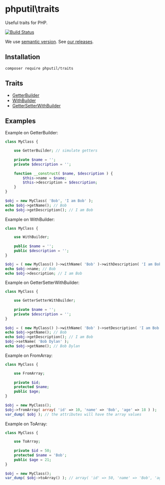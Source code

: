 # phputil\traits
Useful traits for PHP.

[![Build Status](https://travis-ci.org/thiagodp/traits.svg?branch=master)](https://travis-ci.org/thiagodp/traits)

We use [semantic version](http://semver.org/). See [our releases](https://github.com/thiagodp/traits/releases).

## Installation

```command
composer require phputil/traits
```

## Traits

* [GetterBuilder](https://github.com/thiagodp/traits/blob/master/lib/GetterBuilder.php)
* [WithBuilder](https://github.com/thiagodp/traits/blob/master/lib/WithBuilder.php)
* [GetterSetterWithBuilder](https://github.com/thiagodp/traits/blob/master/lib/GetterSetterWithBuilder.php)

## Examples

Example on GetterBuilder:

```php
class MyClass {

	use GetterBuilder; // simulate getters
	
	private $name = '';
	private $description = '';
	
	function __construct( $name, $description ) {
		$this->name = $name;
		$this->description = $description;
	}
}
 
$obj = new MyClass( 'Bob', 'I am Bob' );
echo $obj->getName(); // Bob
echo $obj->getDescription(); // I am Bob
```

Example on WithBuilder:

```php
class MyClass {

	use WithBuilder;
	
	public $name = '';
	public $description = '';
}

$obj = ( new MyClass() )->withName( 'Bob' )->withDescription( 'I am Bob' );
echo $obj->name; // Bob
echo $obj->description; // I am Bob
```

Example on GetterSetterWithBuilder:

```php
class MyClass {

	use GetterSetterWithBuilder;
	
	private $name = '';
	private $description = '';
}
  
$obj = ( new MyClass() )->withName( 'Bob' )->setDescription( 'I am Bob' );
echo $obj->getName(); // Bob
echo $obj->getDescription(); // I am Bob
$obj->setName( 'Bob Dylan' );
echo $obj->getName(); // Bob Dylan
```

Example on FromArray:

```php
class MyClass {

	use FromArray;
	
	private $id;
	protected $name;
	public $age;
}
  
$obj = new MyClass();
$obj->fromArray( array( 'id' => 10, 'name' => 'Bob', 'age' => 18 ) );
var_dump( $obj ); // the attributes will have the array values
```

Example on ToArray:

```php
class MyClass {

	use ToArray;
	
	private $id = 50;
	protected $name = 'Bob';
	public $age = 21;
}
  
$obj = new MyClass();
var_dump( $obj->toArray() ); // array( 'id' => 50, 'name' => 'Bob', 'age' => 21 )
```